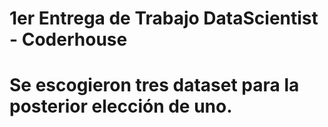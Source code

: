 # 1er Entrega de Trabajo DataScientist - Coderhouse
# Se escogieron tres dataset para la posterior elección de uno.